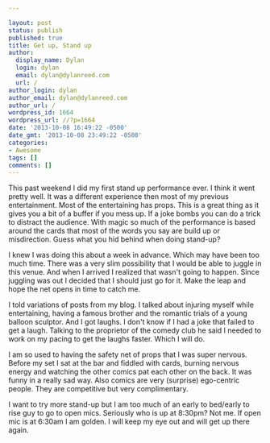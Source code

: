 ```yaml
---

layout: post
status: publish
published: true
title: Get up, Stand up
author:
  display_name: Dylan
  login: dylan
  email: dylan@dylanreed.com
  url: /
author_login: dylan
author_email: dylan@dylanreed.com
author_url: /
wordpress_id: 1664
wordpress_url: //?p=1664
date: '2013-10-08 16:49:22 -0500'
date_gmt: '2013-10-08 23:49:22 -0500'
categories:
- Awesome
tags: []
comments: []
---
```


This past weekend I did my first stand up performance ever. I think it went pretty well. It was a different experience then most of my previous entertainment. Most of the entertaining has props. This is a great thing as it gives you a bit of a buffer if you mess up. If a joke bombs you can do a trick to distract the audience. With magic so much of the performance is based around the cards that most of the words you say are build up or misdirection. Guess what you hid behind when doing stand-up?

I knew I was doing this about a week in advance. Which may have been too much time. There was a very slim possibility that I would be able to juggle in this venue. And when I arrived I realized that wasn't going to happen. Since juggling was out I decided that I should just go for it. Make the leap and hope the net opens in time to catch me.

I told variations of posts from my blog. I talked about injuring myself while entertaining, having a famous brother and the romantic trials of a young balloon sculptor. And I got laughs. I don't know if I had a joke that failed to get a laugh. Talking to the proprietor of the comedy club he said I needed to work on my pacing to get the laughs faster. Which I will do.

I am so used to having the safety net of props that I was super nervous. Before my set I sat at the bar and fiddled with cards, burning nervous energy and watching the other comics pat each other on the back. It was funny in a really sad way. Also comics are very (surprise) ego-centric people. They are competitive but very complimentary.

I want to try more stand-up but I am too much of an early to bed/early to rise guy to go to open mics. Seriously who is up at 8:30pm? Not me. If open mic is at 6:30am I am golden. I will keep my eye out and will get up there again.
